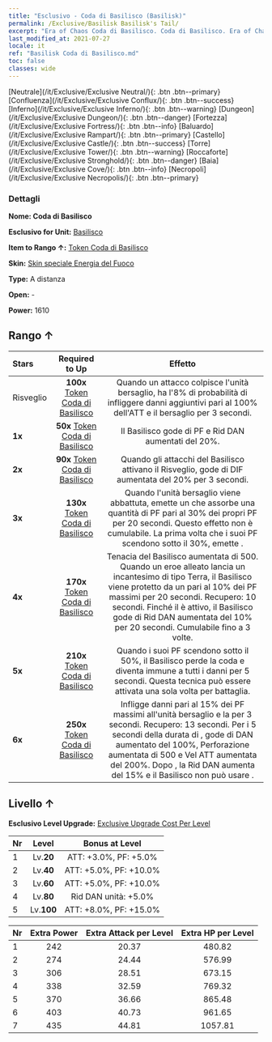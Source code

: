 ```yaml
---
title: "Esclusivo - Coda di Basilisco (Basilisk)"
permalink: /Exclusive/Basilisk Basilisk's Tail/
excerpt: "Era of Chaos Coda di Basilisco. Coda di Basilisco. Era of Chaos Esclusivo Coda di Basilisco. Basilisco Esclusivo."
last_modified_at: 2021-07-27
locale: it
ref: "Basilisk Coda di Basilisco.md"
toc: false
classes: wide
---
```

 [Neutrale](/it/Exclusive/Exclusive Neutral/){: .btn .btn--primary} [Confluenza](/it/Exclusive/Exclusive Conflux/){: .btn .btn--success} [Inferno](/it/Exclusive/Exclusive Inferno/){: .btn .btn--warning} [Dungeon](/it/Exclusive/Exclusive Dungeon/){: .btn .btn--danger} [Fortezza](/it/Exclusive/Exclusive Fortress/){: .btn .btn--info} [Baluardo](/it/Exclusive/Exclusive Rampart/){: .btn .btn--primary} [Castello](/it/Exclusive/Exclusive Castle/){: .btn .btn--success} [Torre](/it/Exclusive/Exclusive Tower/){: .btn .btn--warning} [Roccaforte](/it/Exclusive/Exclusive Stronghold/){: .btn .btn--danger} [Baia](/it/Exclusive/Exclusive Cove/){: .btn .btn--info} [Necropoli](/it/Exclusive/Exclusive Necropolis/){: .btn .btn--primary} 

### Dettagli
 **Nome: Coda di Basilisco** 

 **Esclusivo for Unit:** [Basilisco](/it/units/Basilisk/) 

 **Item to Rango ↑:** [Token Coda di Basilisco](/ItemsIT/con_994/)

 **Skin:** [Skin speciale Energia del Fuoco](/ItemsIT/con_662/)

 **Type:** A distanza

 **Open:** -

 **Power:** 1610

## Rango ↑

  |     Stars    |  Required to Up | Effetto |
  |:-------------|:---------------:|:---------------:|
  |  Risveglio  | **100x** [Token Coda di Basilisco](/ItemsIT/con_994/) | Quando un attacco colpisce l'unità bersaglio, ha l'8% di probabilità di infliggere danni aggiuntivi pari al 100% dell'ATT e <pietrificare> il bersaglio per 3 secondi. |
  | **1x** <i class="fas fa-star"/> | **50x** [Token Coda di Basilisco](/ItemsIT/con_994/) | Il Basilisco gode di PF e Rid DAN aumentati del 20%. |
  | **2x** <i class="fas fa-star"/> | **90x** [Token Coda di Basilisco](/ItemsIT/con_994/) | Quando gli attacchi del Basilisco attivano il Risveglio, gode di DIF aumentata del 20% per 3 secondi. |
  | **3x** <i class="fas fa-star"/> | **130x** [Token Coda di Basilisco](/ItemsIT/con_994/) | Quando l'unità bersaglio viene abbattuta, emette un <Miasma pestilenziale> che assorbe una quantità di PF pari al 30% dei propri PF per 20 secondi. Questo effetto non è cumulabile. La prima volta che i suoi PF scendono sotto il 30%, emette <Miasma pestilenziale>. |
  | **4x** <i class="fas fa-star"/> | **170x** [Token Coda di Basilisco](/ItemsIT/con_994/) | Tenacia del Basilisco aumentata di 500. Quando un eroe alleato lancia un incantesimo di tipo Terra, il Basilisco viene protetto da un <Miasma pestilenziale> pari al 10% dei PF massimi per 20 secondi. Recupero: 10 secondi. Finché il <Miasma pestilenziale> è attivo, il Basilisco gode di Rid DAN aumentata del 10% per 20 secondi. Cumulabile fino a 3 volte. |
  | **5x** <i class="fas fa-star"/> | **210x** [Token Coda di Basilisco](/ItemsIT/con_994/) | <Auto-amputazione> Quando i suoi PF scendono sotto il 50%, il Basilisco perde la coda e diventa immune a tutti i danni per 5 secondi. Questa tecnica può essere attivata una sola volta per battaglia. |
  | **6x** <i class="fas fa-star"/> | **250x** [Token Coda di Basilisco](/ItemsIT/con_994/) | <Assedio> Infligge danni pari al 15% dei PF massimi all'unità bersaglio e la <stordisce> per 3 secondi. Recupero: 13 secondi. Per i 5 secondi della durata di <Auto-amputazione>, gode di DAN aumentato del 100%, Perforazione aumentata di 500 e Vel ATT aumentata del 200%. Dopo <Auto-amputazione>, la Rid DAN aumenta del 15% e il Basilisco non può usare <Assedio>. |


## Livello ↑
 **Esclusivo Level Upgrade:** [Exclusive Upgrade Cost Per Level](/Exclusive/ExclusiveUpgradeCostPerLevel/)

  |  Nr  |   Level  | Bonus at Level |
  |:-----|:--------:|:--------------:|
  | 1 | Lv.**20** | ATT: +3.0%, PF: +5.0% |
  | 2 | Lv.**40** | ATT: +5.0%, PF: +10.0% |
  | 3 | Lv.**60** | ATT: +5.0%, PF: +10.0% |
  | 4 | Lv.**80** | Rid DAN unità: +5.0% |
  | 5 | Lv.**100** | ATT: +8.0%, PF: +15.0% |


  |  Nr  |  Extra Power | Extra Attack per Level | Extra HP per Level |
  |:-----|:--------:|:--------:|:--------:|
  | 1 | 242 | 20.37 | 480.82 |
  | 2 | 274 | 24.44 | 576.99 |
  | 3 | 306 | 28.51 | 673.15 |
  | 4 | 338 | 32.59 | 769.32 |
  | 5 | 370 | 36.66 | 865.48 |
  | 6 | 403 | 40.73 | 961.65 |
  | 7 | 435 | 44.81 | 1057.81 |


